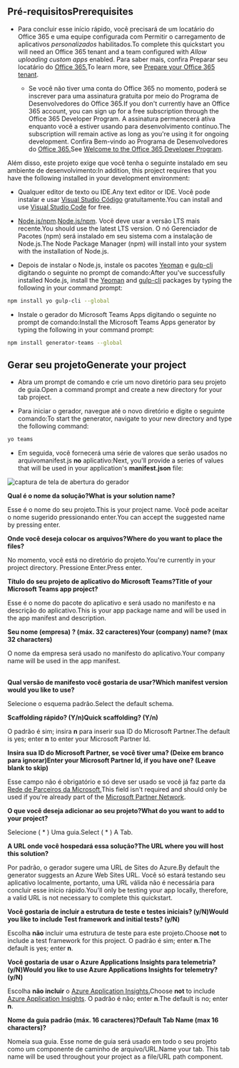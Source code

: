 ## <a name="prerequisites"></a><span data-ttu-id="3c0bf-101">Pré-requisitos</span><span class="sxs-lookup"><span data-stu-id="3c0bf-101">Prerequisites</span></span>

- <span data-ttu-id="3c0bf-102">Para concluir esse início rápido, você precisará de um locatário do Office 365 e uma equipe configurada com Permitir o carregamento de aplicativos *personalizados* habilitados.</span><span class="sxs-lookup"><span data-stu-id="3c0bf-102">To complete this quickstart you will need an Office 365 tenant and a team configured with *Allow uploading custom apps* enabled.</span></span> <span data-ttu-id="3c0bf-103">Para saber mais, confira Preparar seu locatário do [Office 365.](~/concepts/build-and-test/prepare-your-o365-tenant.md)</span><span class="sxs-lookup"><span data-stu-id="3c0bf-103">To learn more, see [Prepare your Office 365 tenant](~/concepts/build-and-test/prepare-your-o365-tenant.md).</span></span>

  - <span data-ttu-id="3c0bf-104">Se você não tiver uma conta do Office 365 no momento, poderá se inscrever para uma assinatura gratuita por meio do Programa de Desenvolvedores do Office 365.</span><span class="sxs-lookup"><span data-stu-id="3c0bf-104">If you don't currently have an Office 365 account, you can sign up for a free subscription through the Office 365 Developer Program.</span></span> <span data-ttu-id="3c0bf-105">A assinatura permanecerá ativa enquanto você a estiver usando para desenvolvimento contínuo.</span><span class="sxs-lookup"><span data-stu-id="3c0bf-105">The subscription will remain active as long as you're using it for ongoing development.</span></span> <span data-ttu-id="3c0bf-106">Confira Bem-vindo ao Programa de Desenvolvedores do [Office 365.](https://docs.microsoft.com/office/developer-program/microsoft-365-developer-program)</span><span class="sxs-lookup"><span data-stu-id="3c0bf-106">See [Welcome to the Office 365 Developer Program](https://docs.microsoft.com/office/developer-program/microsoft-365-developer-program).</span></span>

<span data-ttu-id="3c0bf-107">Além disso, este projeto exige que você tenha o seguinte instalado em seu ambiente de desenvolvimento:</span><span class="sxs-lookup"><span data-stu-id="3c0bf-107">In addition, this project requires that you have the following installed in your development environment:</span></span>

- <span data-ttu-id="3c0bf-108">Qualquer editor de texto ou IDE.</span><span class="sxs-lookup"><span data-stu-id="3c0bf-108">Any text editor or IDE.</span></span> <span data-ttu-id="3c0bf-109">Você pode instalar e usar [Visual Studio Código](https://code.visualstudio.com/download) gratuitamente.</span><span class="sxs-lookup"><span data-stu-id="3c0bf-109">You can install and use [Visual Studio Code](https://code.visualstudio.com/download) for free.</span></span>

- <span data-ttu-id="3c0bf-110">[Node.js/npm](https://nodejs.org/en/).</span><span class="sxs-lookup"><span data-stu-id="3c0bf-110">[Node.js/npm](https://nodejs.org/en/).</span></span> <span data-ttu-id="3c0bf-111">Você deve usar a versão LTS mais recente.</span><span class="sxs-lookup"><span data-stu-id="3c0bf-111">You should use the latest LTS version.</span></span> <span data-ttu-id="3c0bf-112">O nó Gerenciador de Pacotes (npm) será instalado em seu sistema com a instalação de Node.js.</span><span class="sxs-lookup"><span data-stu-id="3c0bf-112">The Node Package Manager (npm) will install into your system with the installation of Node.js.</span></span>

- <span data-ttu-id="3c0bf-113">Depois de instalar o Node.js, instale os pacotes [Yeoman](https://yeoman.io/) e [gulp-cli](https://www.npmjs.com/package/gulp-cli) digitando o seguinte no prompt de comando:</span><span class="sxs-lookup"><span data-stu-id="3c0bf-113">After you've successfully installed Node.js, install the [Yeoman](https://yeoman.io/) and [gulp-cli](https://www.npmjs.com/package/gulp-cli) packages by typing the following in your command prompt:</span></span>

```bash
npm install yo gulp-cli --global
```

- <span data-ttu-id="3c0bf-114">Instale o gerador do Microsoft Teams Apps digitando o seguinte no prompt de comando:</span><span class="sxs-lookup"><span data-stu-id="3c0bf-114">Install the Microsoft Teams Apps generator by typing the following in your command prompt:</span></span>

```bash
npm install generator-teams --global
```

## <a name="generate-your-project"></a><span data-ttu-id="3c0bf-115">Gerar seu projeto</span><span class="sxs-lookup"><span data-stu-id="3c0bf-115">Generate your project</span></span>

- <span data-ttu-id="3c0bf-116">Abra um prompt de comando e crie um novo diretório para seu projeto de guia.</span><span class="sxs-lookup"><span data-stu-id="3c0bf-116">Open a command prompt and create a new directory for your tab project.</span></span>

- <span data-ttu-id="3c0bf-117">Para iniciar o gerador, navegue até o novo diretório e digite o seguinte comando:</span><span class="sxs-lookup"><span data-stu-id="3c0bf-117">To start the generator, navigate to your new directory and type the following command:</span></span>

```bash
yo teams
```

- <span data-ttu-id="3c0bf-118">Em seguida, você fornecerá uma série de valores que serão usados no arquivomanifest.js **no** aplicativo:</span><span class="sxs-lookup"><span data-stu-id="3c0bf-118">Next, you'll provide a series of values that will be used in your application's **manifest.json** file:</span></span>

![captura de tela de abertura do gerador](/microsoftteams/platform/assets/images/tab-images/teamsTabScreenshot.PNG)

<span data-ttu-id="3c0bf-120">**Qual é o nome da solução?**</span><span class="sxs-lookup"><span data-stu-id="3c0bf-120">**What is your solution name?**</span></span>

<span data-ttu-id="3c0bf-121">Esse é o nome do seu projeto.</span><span class="sxs-lookup"><span data-stu-id="3c0bf-121">This is your project name.</span></span> <span data-ttu-id="3c0bf-122">Você pode aceitar o nome sugerido pressionando enter.</span><span class="sxs-lookup"><span data-stu-id="3c0bf-122">You can accept the suggested name by pressing enter.</span></span>

<span data-ttu-id="3c0bf-123">**Onde você deseja colocar os arquivos?**</span><span class="sxs-lookup"><span data-stu-id="3c0bf-123">**Where do you want to place the files?**</span></span>

<span data-ttu-id="3c0bf-124">No momento, você está no diretório do projeto.</span><span class="sxs-lookup"><span data-stu-id="3c0bf-124">You're currently in your project directory.</span></span> <span data-ttu-id="3c0bf-125">Pressione Enter.</span><span class="sxs-lookup"><span data-stu-id="3c0bf-125">Press enter.</span></span>

<span data-ttu-id="3c0bf-126">**Título do seu projeto de aplicativo do Microsoft Teams?**</span><span class="sxs-lookup"><span data-stu-id="3c0bf-126">**Title of your Microsoft Teams app project?**</span></span>

<span data-ttu-id="3c0bf-127">Esse é o nome do pacote do aplicativo e será usado no manifesto e na descrição do aplicativo.</span><span class="sxs-lookup"><span data-stu-id="3c0bf-127">This is your app package name and will be used in the app manifest and description.</span></span>

<span data-ttu-id="3c0bf-128">**Seu nome (empresa) ? (máx. 32 caracteres)**</span><span class="sxs-lookup"><span data-stu-id="3c0bf-128">**Your (company) name? (max 32 characters)**</span></span>

<span data-ttu-id="3c0bf-129">O nome da empresa será usado no manifesto do aplicativo.</span><span class="sxs-lookup"><span data-stu-id="3c0bf-129">Your company name will be used in the app manifest.</span></span>

<br><span data-ttu-id="3c0bf-130">**Qual versão de manifesto você gostaria de usar?**</span><span class="sxs-lookup"><span data-stu-id="3c0bf-130">**Which manifest version would you like to use?**</span></span>

<span data-ttu-id="3c0bf-131">Selecione o esquema padrão.</span><span class="sxs-lookup"><span data-stu-id="3c0bf-131">Select the default schema.</span></span>

<span data-ttu-id="3c0bf-132">**Scaffolding rápido? (Y/n)**</span><span class="sxs-lookup"><span data-stu-id="3c0bf-132">**Quick scaffolding? (Y/n)**</span></span>

<span data-ttu-id="3c0bf-133">O padrão é sim; insira **n** para inserir sua ID do Microsoft Partner.</span><span class="sxs-lookup"><span data-stu-id="3c0bf-133">The default is yes; enter **n** to enter your Microsoft Partner Id.</span></span>

<span data-ttu-id="3c0bf-134">**Insira sua ID do Microsoft Partner, se você tiver uma? (Deixe em branco para ignorar)**</span><span class="sxs-lookup"><span data-stu-id="3c0bf-134">**Enter your Microsoft Partner Id, if you have one? (Leave blank to skip)**</span></span>

<span data-ttu-id="3c0bf-135">Esse campo não é obrigatório e só deve ser usado se você já faz parte da [Rede de Parceiros da Microsoft.](https://partner.microsoft.com)</span><span class="sxs-lookup"><span data-stu-id="3c0bf-135">This field isn't required and should only be used if you're already part of the [Microsoft Partner Network](https://partner.microsoft.com).</span></span>

<span data-ttu-id="3c0bf-136">**O que você deseja adicionar ao seu projeto?**</span><span class="sxs-lookup"><span data-stu-id="3c0bf-136">**What do you want to add to your project?**</span></span>

<span data-ttu-id="3c0bf-137">Selecione ( &ast; ) Uma guia.</span><span class="sxs-lookup"><span data-stu-id="3c0bf-137">Select ( &ast; ) A Tab.</span></span>

<span data-ttu-id="3c0bf-138">**A URL onde você hospedará essa solução?**</span><span class="sxs-lookup"><span data-stu-id="3c0bf-138">**The URL where you will host this solution?**</span></span>

<span data-ttu-id="3c0bf-139">Por padrão, o gerador sugere uma URL de Sites do Azure.</span><span class="sxs-lookup"><span data-stu-id="3c0bf-139">By default the generator suggests an Azure Web Sites URL.</span></span> <span data-ttu-id="3c0bf-140">Você só estará testando seu aplicativo localmente, portanto, uma URL válida não é necessária para concluir esse início rápido.</span><span class="sxs-lookup"><span data-stu-id="3c0bf-140">You'll only be testing your app locally, therefore, a valid URL is not necessary to complete this quickstart.</span></span>

<span data-ttu-id="3c0bf-141">**Você gostaria de incluir a estrutura de teste e testes iniciais? (y/N)**</span><span class="sxs-lookup"><span data-stu-id="3c0bf-141">**Would you like to include Test framework and initial tests? (y/N)**</span></span>

<span data-ttu-id="3c0bf-142">Escolha **não** incluir uma estrutura de teste para este projeto.</span><span class="sxs-lookup"><span data-stu-id="3c0bf-142">Choose **not** to include a test framework for this project.</span></span> <span data-ttu-id="3c0bf-143">O padrão é sim; enter **n**.</span><span class="sxs-lookup"><span data-stu-id="3c0bf-143">The default is yes; enter **n**.</span></span>

<span data-ttu-id="3c0bf-144">**Você gostaria de usar o Azure Applications Insights para telemetria? (y/N)**</span><span class="sxs-lookup"><span data-stu-id="3c0bf-144">**Would you like to use Azure Applications Insights for telemetry? (y/N)**</span></span>

<span data-ttu-id="3c0bf-145">Escolha **não incluir** o [Azure Application Insights.](/azure-docs/articles/azure-monitor/app/app-insights-overview.md)</span><span class="sxs-lookup"><span data-stu-id="3c0bf-145">Choose **not** to include [Azure Application Insights](/azure-docs/articles/azure-monitor/app/app-insights-overview.md).</span></span> <span data-ttu-id="3c0bf-146">O padrão é não; enter **n**.</span><span class="sxs-lookup"><span data-stu-id="3c0bf-146">The default is no; enter **n**.</span></span>

<span data-ttu-id="3c0bf-147">**Nome da guia padrão (máx. 16 caracteres)?**</span><span class="sxs-lookup"><span data-stu-id="3c0bf-147">**Default Tab Name (max 16 characters)?**</span></span>

<span data-ttu-id="3c0bf-148">Nomeia sua guia. Esse nome de guia será usado em todo o seu projeto como um componente de caminho de arquivo/URL.</span><span class="sxs-lookup"><span data-stu-id="3c0bf-148">Name your tab. This tab name will be used throughout your project as a file/URL path component.</span></span>
